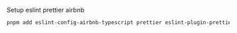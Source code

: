 Setup eslint prettier airbnb

```sh
pnpm add eslint-config-airbnb-typescript prettier eslint-plugin-prettier eslint-config-prettier --save-dev
```
